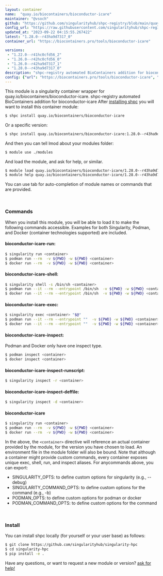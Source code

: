 ```yaml
---
layout: container
name:  "quay.io/biocontainers/bioconductor-icare"
maintainer: "@vsoch"
github: "https://github.com/singularityhub/shpc-registry/blob/main/quay.io/biocontainers/bioconductor-icare/container.yaml"
config_url: "https://raw.githubusercontent.com/singularityhub/shpc-registry/main/quay.io/biocontainers/bioconductor-icare/container.yaml"
updated_at: "2023-09-22 04:15:55.267422"
latest: "1.28.0--r43ha9d7317_0"
container_url: "https://biocontainers.pro/tools/bioconductor-icare"

versions:
 - "1.22.0--r41hc0cfd56_2"
 - "1.26.0--r42hc0cfd56_0"
 - "1.26.0--r42ha9d7317_1"
 - "1.28.0--r43ha9d7317_0"
description: "shpc-registry automated BioContainers addition for bioconductor-icare"
config: {"url": "https://biocontainers.pro/tools/bioconductor-icare", "maintainer": "@vsoch", "description": "shpc-registry automated BioContainers addition for bioconductor-icare", "latest": {"1.28.0--r43ha9d7317_0": "sha256:852d5fe0617436e6b7b211e0b2704e5dfa407d8da2fa6947bccd2083bda02b3c"}, "tags": {"1.22.0--r41hc0cfd56_2": "sha256:d96ca382cd12cae3d1da3fbd175563650e5da2715a8cdb0bc760ec2b2df65813", "1.26.0--r42hc0cfd56_0": "sha256:bb5667c3e2a30891dfb825d7b9473df888f3cea16d75391a1e73913c54c67e00", "1.26.0--r42ha9d7317_1": "sha256:2fce62d47fa4ac40ffa7e0eb024f82d050ddf99180e21fa80e321b81af37f7bf", "1.28.0--r43ha9d7317_0": "sha256:852d5fe0617436e6b7b211e0b2704e5dfa407d8da2fa6947bccd2083bda02b3c"}, "docker": "quay.io/biocontainers/bioconductor-icare"}
---
```


This module is a singularity container wrapper for quay.io/biocontainers/bioconductor-icare.
shpc-registry automated BioContainers addition for bioconductor-icare
After [installing shpc](#install) you will want to install this container module:


```bash
$ shpc install quay.io/biocontainers/bioconductor-icare
```

Or a specific version:

```bash
$ shpc install quay.io/biocontainers/bioconductor-icare:1.28.0--r43ha9d7317_0
```

And then you can tell lmod about your modules folder:

```bash
$ module use ./modules
```

And load the module, and ask for help, or similar.

```bash
$ module load quay.io/biocontainers/bioconductor-icare/1.28.0--r43ha9d7317_0
$ module help quay.io/biocontainers/bioconductor-icare/1.28.0--r43ha9d7317_0
```

You can use tab for auto-completion of module names or commands that are provided.

<br>

### Commands

When you install this module, you will be able to load it to make the following commands accessible.
Examples for both Singularity, Podman, and Docker (container technologies supported) are included.

#### bioconductor-icare-run:

```bash
$ singularity run <container>
$ podman run --rm  -v ${PWD} -w ${PWD} <container>
$ docker run --rm  -v ${PWD} -w ${PWD} <container>
```

#### bioconductor-icare-shell:

```bash
$ singularity shell -s /bin/sh <container>
$ podman run --it --rm --entrypoint /bin/sh  -v ${PWD} -w ${PWD} <container>
$ docker run --it --rm --entrypoint /bin/sh  -v ${PWD} -w ${PWD} <container>
```

#### bioconductor-icare-exec:

```bash
$ singularity exec <container> "$@"
$ podman run --it --rm --entrypoint ""  -v ${PWD} -w ${PWD} <container> "$@"
$ docker run --it --rm --entrypoint ""  -v ${PWD} -w ${PWD} <container> "$@"
```

#### bioconductor-icare-inspect:

Podman and Docker only have one inspect type.

```bash
$ podman inspect <container>
$ docker inspect <container>
```

#### bioconductor-icare-inspect-runscript:

```bash
$ singularity inspect -r <container>
```

#### bioconductor-icare-inspect-deffile:

```bash
$ singularity inspect -d <container>
```



#### bioconductor-icare

```bash
$ singularity run <container>
$ podman run --rm  -v ${PWD} -w ${PWD} <container>
$ docker run --rm  -v ${PWD} -w ${PWD} <container>
```


In the above, the `<container>` directive will reference an actual container provided
by the module, for the version you have chosen to load. An environment file in the
module folder will also be bound. Note that although a container
might provide custom commands, every container exposes unique exec, shell, run, and
inspect aliases. For anycommands above, you can export:

 - SINGULARITY_OPTS: to define custom options for singularity (e.g., --debug)
 - SINGULARITY_COMMAND_OPTS: to define custom options for the command (e.g., -b)
 - PODMAN_OPTS: to define custom options for podman or docker
 - PODMAN_COMMAND_OPTS: to define custom options for the command

<br>

### Install

You can install shpc locally (for yourself or your user base) as follows:

```bash
$ git clone https://github.com/singularityhub/singularity-hpc
$ cd singularity-hpc
$ pip install -e .
```

Have any questions, or want to request a new module or version? [ask for help!](https://github.com/singularityhub/singularity-hpc/issues)